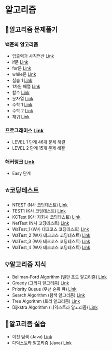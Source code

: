 # 알고리즘

## 🔶알고리즘 문제풀기
### 백준의 알고리즘
* 입출력과 사칙연산 [Link](https://www.acmicpc.net/step/1)
* if문 [Link](https://www.acmicpc.net/step/4)
* for문 [Link](https://www.acmicpc.net/step/3)
* while문 [Link](https://www.acmicpc.net/step/2)
* 실습 1 [Link](https://www.acmicpc.net/step/48)
* 1차원 배열 [Link](https://www.acmicpc.net/step/6)
* 함수 [Link](https://www.acmicpc.net/step/5)
* 문자열 [Link](https://www.acmicpc.net/step/7)
* 수학 1 [Link](https://www.acmicpc.net/step/8)
* 수학 2 [Link](https://www.acmicpc.net/step/10)
* 재귀 [Link](https://www.acmicpc.net/step/19)

### 프로그래머스 [Link](https://programmers.co.kr/learn/challenges)
* LEVEL 1 단계 46개 문제 해결
* LEVEL 2 단계 15개 문제 해결

### 해커랭크 [Link](https://www.hackerrank.com/)
* Easy 단계

## ⭐코딩테스트
* NTEST (N사 코딩테스트) [Link](https://github.com/Hschan2/Algorithm-Study/blob/master/etc/NTEST.js)
* TEST1 (K사 코딩테스트) [Link](https://github.com/Hschan2/Algorithm-Study/blob/master/etc/TEST1.js)
* KCTest (K사 자회사 코딩테스트) [Link](https://github.com/Hschan2/Algorithm-Study/blob/master/etc/KCTest.js)
* NetTest (N사 코딩테스트) [Link](https://github.com/Hschan2/Algorithm-Study/blob/master/etc/NetTest.js)
* WaTest_1 (W사 테크코스 코딩테스트) [Link](https://github.com/Hschan2/Algorithm-Study/blob/master/etc/WaTest_1.js)
* WaTest_2 (W사 테크코스 코딩테스트) [Link](https://github.com/Hschan2/Algorithm-Study/blob/master/etc/WaTest_2.js)
* WaTest_3 (W사 테크코스 코딩테스트) [Link](https://github.com/Hschan2/Algorithm-Study/blob/master/etc/WaTest_3.js)
* WaTest_4 (W사 테크코스 코딩테스트) [Link](https://github.com/Hschan2/Algorithm-Study/blob/master/etc/WaTest_4.js)

## 💡알고리즘 지식
* Bellman-Ford Algorithm (벨만 포드 알고리즘) [Link](https://github.com/Hschan2/Algorithm-Study/blob/master/AlgorithmKnowledge/Bellman-Ford%20Algorithm.js)
* Greedy (그리디 알고리즘) [Link](https://github.com/Hschan2/Algorithm-Study/blob/master/AlgorithmKnowledge/Greedy.js)
* Priority Queue (우선 순위 큐) [Link](https://github.com/Hschan2/Algorithm-Study/blob/master/AlgorithmKnowledge/Priority%20Queue.py)
* Search Algorithm (탐색 알고리즘) [Link](https://github.com/Hschan2/Algorithm-Study/blob/master/AlgorithmKnowledge/SearchAlgorithm.js)
* Tree Algorithm (트리 알고리즘) [Link](https://github.com/Hschan2/Algorithm-Study/blob/master/AlgorithmKnowledge/TreeAlgorithm.md)
* Dijkstra Algorithm (다익스트라 알고리즘) [Link](https://github.com/Hschan2/Algorithm-Study/blob/master/AlgorithmKnowledge/Dijkstra%20Algorithm.md)

## 💎알고리즘 실습
* 이진 탐색 (Java) [Link](https://github.com/Hschan2/Algorithm-Study/tree/master/AlgorithmPractice/binarysearch)
* 다익스트라 알고리즘 (Java) [Link](https://github.com/Hschan2/Algorithm-Study/blob/master/AlgorithmPractice/Dijkstra%20Algorithm.java)